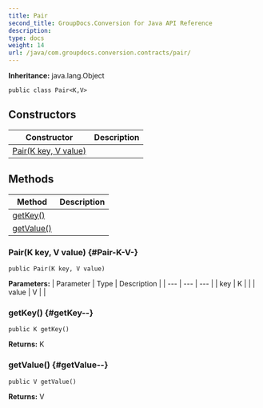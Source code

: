 ```yaml
---
title: Pair
second_title: GroupDocs.Conversion for Java API Reference
description: 
type: docs
weight: 14
url: /java/com.groupdocs.conversion.contracts/pair/
---
```

**Inheritance:**
java.lang.Object
```
public class Pair<K,V>
```
## Constructors

| Constructor | Description |
| --- | --- |
| [Pair(K key, V value)](#Pair-K-V-) |  |
## Methods

| Method | Description |
| --- | --- |
| [getKey()](#getKey--) |  |
| [getValue()](#getValue--) |  |
### Pair(K key, V value) {#Pair-K-V-}
```
public Pair(K key, V value)
```


**Parameters:**
| Parameter | Type | Description |
| --- | --- | --- |
| key | K |  |
| value | V |  |

### getKey() {#getKey--}
```
public K getKey()
```




**Returns:**
K
### getValue() {#getValue--}
```
public V getValue()
```




**Returns:**
V

